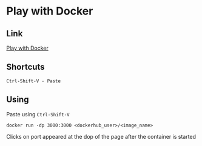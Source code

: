 # Play with Docker

## Link

[Play with Docker](https://labs.play-with-docker.com/)

## Shortcuts

    Ctrl-Shift-V - Paste

## Using

Paste using `Ctrl-Shift-V`

    docker run -dp 3000:3000 <dockerhub_user>/<image_name>

Clicks on port appeared at the dop of the page after the container is started
